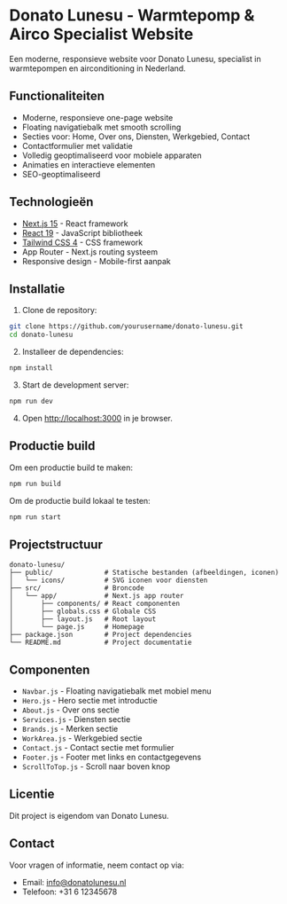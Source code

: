 # Donato Lunesu - Warmtepomp & Airco Specialist Website

Een moderne, responsieve website voor Donato Lunesu, specialist in warmtepompen en airconditioning in Nederland.

## Functionaliteiten

- Moderne, responsieve one-page website
- Floating navigatiebalk met smooth scrolling
- Secties voor: Home, Over ons, Diensten, Werkgebied, Contact
- Contactformulier met validatie
- Volledig geoptimaliseerd voor mobiele apparaten
- Animaties en interactieve elementen
- SEO-geoptimaliseerd

## Technologieën

- [Next.js 15](https://nextjs.org/) - React framework
- [React 19](https://react.dev/) - JavaScript bibliotheek
- [Tailwind CSS 4](https://tailwindcss.com/) - CSS framework
- App Router - Next.js routing systeem
- Responsive design - Mobile-first aanpak

## Installatie

1. Clone de repository:
```bash
git clone https://github.com/yourusername/donato-lunesu.git
cd donato-lunesu
```

2. Installeer de dependencies:
```bash
npm install
```

3. Start de development server:
```bash
npm run dev
```

4. Open [http://localhost:3000](http://localhost:3000) in je browser.

## Productie build

Om een productie build te maken:

```bash
npm run build
```

Om de productie build lokaal te testen:

```bash
npm run start
```

## Projectstructuur

```
donato-lunesu/
├── public/             # Statische bestanden (afbeeldingen, iconen)
│   └── icons/          # SVG iconen voor diensten
├── src/                # Broncode
│   └── app/            # Next.js app router
│       ├── components/ # React componenten
│       ├── globals.css # Globale CSS
│       ├── layout.js   # Root layout
│       └── page.js     # Homepage
├── package.json        # Project dependencies
└── README.md           # Project documentatie
```

## Componenten

- `Navbar.js` - Floating navigatiebalk met mobiel menu
- `Hero.js` - Hero sectie met introductie
- `About.js` - Over ons sectie
- `Services.js` - Diensten sectie
- `Brands.js` - Merken sectie
- `WorkArea.js` - Werkgebied sectie
- `Contact.js` - Contact sectie met formulier
- `Footer.js` - Footer met links en contactgegevens
- `ScrollToTop.js` - Scroll naar boven knop

## Licentie

Dit project is eigendom van Donato Lunesu.

## Contact

Voor vragen of informatie, neem contact op via:
- Email: info@donatolunesu.nl
- Telefoon: +31 6 12345678
